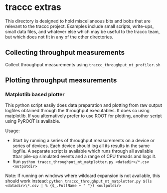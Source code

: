 # traccc extras

This directory is designed to hold miscellaneous bits and bobs that are
relevant to the traccc project. Examples include small scripts, write-ups,
small data files, and whatever else which may be useful to the traccc team, but
which does not fit in any of the other directories.

## Collecting throughput measurements
Collect throughput measurements using `traccc_throughput_mt_profiler.sh`

## Plotting throughput measurements

### Matplotlib based plotter
This python script easily does data preparation and plotting from raw output logfiles obtained through the throughput executables.
It does so using matplotlib. If you alternatively prefer to use ROOT for plotting, another script using PyROOT is available.

Usage: 
* Start by running a series of throughput measurements on a device or series of devices. Each device should log all its results in the same logfile. A separate script is available which runs through all available ttbar pile-up simulated events and a range of CPU threads and logs it. 
* Run `python traccc_throughput_mt_matplotter.py <datadir>/*.csv <outputdir>`

Note: If running on windows where wildcard expansion is not available, this should work instead:
`python traccc_throughput_mt_matplotter.py $(ls <datadir>\*.csv | % {$_.FullName + " "}) <outputdir>`

